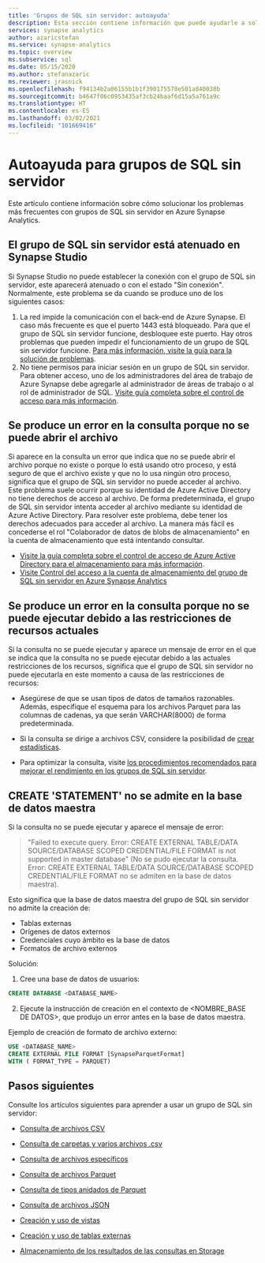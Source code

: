 ```yaml
---
title: 'Grupos de SQL sin servidor: autoayuda'
description: Esta sección contiene información que puede ayudarle a solucionar los problemas que surjan con grupos de SQL sin servidor.
services: synapse analytics
author: azaricstefan
ms.service: synapse-analytics
ms.topic: overview
ms.subservice: sql
ms.date: 05/15/2020
ms.author: stefanazaric
ms.reviewer: jrasnick
ms.openlocfilehash: f94134b2a06155b1b1f390175578e501a840038b
ms.sourcegitcommit: b4647f06c0953435af3cb24baaf6d15a5a761a9c
ms.translationtype: HT
ms.contentlocale: es-ES
ms.lasthandoff: 03/02/2021
ms.locfileid: "101669416"
---
```

# <a name="self-help-for-serverless-sql-pool"></a>Autoayuda para grupos de SQL sin servidor

Este artículo contiene información sobre cómo solucionar los problemas más frecuentes con grupos de SQL sin servidor en Azure Synapse Analytics.

## <a name="serverless-sql-pool-is-grayed-out-in-synapse-studio"></a>El grupo de SQL sin servidor está atenuado en Synapse Studio

Si Synapse Studio no puede establecer la conexión con el grupo de SQL sin servidor, este aparecerá atenuado o con el estado "Sin conexión". Normalmente, este problema se da cuando se produce uno de los siguientes casos:

1) La red impide la comunicación con el back-end de Azure Synapse. El caso más frecuente es que el puerto 1443 está bloqueado. Para que el grupo de SQL sin servidor funcione, desbloquee este puerto. Hay otros problemas que pueden impedir el funcionamiento de un grupo de SQL sin servidor funcione. [Para más información, visite la guía para la solución de problemas](../troubleshoot/troubleshoot-synapse-studio.md).
2) No tiene permisos para iniciar sesión en un grupo de SQL sin servidor. Para obtener acceso, uno de los administradores del área de trabajo de Azure Synapse debe agregarle al administrador de áreas de trabajo o al rol de administrador de SQL. [Visite guía completa sobre el control de acceso para más información](../security/synapse-workspace-access-control-overview.md).

## <a name="query-fails-because-file-cannot-be-opened"></a>Se produce un error en la consulta porque no se puede abrir el archivo

Si aparece en la consulta un error que indica que no se puede abrir el archivo porque no existe o porque lo está usando otro proceso, y está seguro de que el archivo existe y que no lo usa ningún otro proceso, significa que el grupo de SQL sin servidor no puede acceder al archivo. Este problema suele ocurrir porque su identidad de Azure Active Directory no tiene derechos de acceso al archivo. De forma predeterminada, el grupo de SQL sin servidor intenta acceder al archivo mediante su identidad de Azure Active Directory. Para resolver este problema, debe tener los derechos adecuados para acceder al archivo. La manera más fácil es concederse el rol "Colaborador de datos de blobs de almacenamiento" en la cuenta de almacenamiento que está intentando consultar. 
- [Visite la guía completa sobre el control de acceso de Azure Active Directory para el almacenamiento para más información](../../storage/common/storage-auth-aad-rbac-portal.md). 
- [Visite Control del acceso a la cuenta de almacenamiento del grupo de SQL sin servidor en Azure Synapse Analytics](develop-storage-files-storage-access-control.md)

## <a name="query-fails-because-it-cannot-be-executed-due-to-current-resource-constraints"></a>Se produce un error en la consulta porque no se puede ejecutar debido a las restricciones de recursos actuales 

Si la consulta no se puede ejecutar y aparece un mensaje de error en el que se indica que la consulta no se puede ejecutar debido a las actuales restricciones de los recursos, significa que el grupo de SQL sin servidor no puede ejecutarla en este momento a causa de las restricciones de recursos: 

- Asegúrese de que se usan tipos de datos de tamaños razonables. Además, especifique el esquema para los archivos Parquet para las columnas de cadenas, ya que serán VARCHAR(8000) de forma predeterminada. 

- Si la consulta se dirige a archivos CSV, considere la posibilidad de [crear estadísticas](develop-tables-statistics.md#statistics-in-serverless-sql-pool). 

- Para optimizar la consulta, visite [los procedimientos recomendados para mejorar el rendimiento en los grupos de SQL sin servidor](best-practices-sql-on-demand.md).  

## <a name="create-statement-is-not-supported-in-master-database"></a>CREATE 'STATEMENT' no se admite en la base de datos maestra

Si la consulta no se puede ejecutar y aparece el mensaje de error:

> "Failed to execute query. Error: CREATE EXTERNAL TABLE/DATA SOURCE/DATABASE SCOPED CREDENTIAL/FILE FORMAT is not supported in master database" (No se pudo ejecutar la consulta. Error: CREATE EXTERNAL TABLE/DATA SOURCE/DATABASE SCOPED CREDENTIAL/FILE FORMAT no se admiten en la base de datos maestra). 

Esto significa que la base de datos maestra del grupo de SQL sin servidor no admite la creación de:
  - Tablas externas
  - Orígenes de datos externos
  - Credenciales cuyo ámbito es la base de datos
  - Formatos de archivo externos

Solución:

  1. Cree una base de datos de usuarios:

```sql
CREATE DATABASE <DATABASE_NAME>
```

  2. Ejecute la instrucción de creación en el contexto de <NOMBRE_BASE DE DATOS>, que produjo un error antes en la base de datos maestra. 
  
  Ejemplo de creación de formato de archivo externo:
    
```sql
USE <DATABASE_NAME>
CREATE EXTERNAL FILE FORMAT [SynapseParquetFormat] 
WITH ( FORMAT_TYPE = PARQUET)
```

## <a name="next-steps"></a>Pasos siguientes

Consulte los artículos siguientes para aprender a usar un grupo de SQL sin servidor:

- [Consulta de archivos CSV](query-single-csv-file.md)

- [Consulta de carpetas y varios archivos .csv](query-folders-multiple-csv-files.md)

- [Consulta de archivos específicos](query-specific-files.md)

- [Consulta de archivos Parquet](query-parquet-files.md)

- [Consulta de tipos anidados de Parquet](query-parquet-nested-types.md)

- [Consulta de archivos JSON](query-json-files.md)

- [Creación y uso de vistas](create-use-views.md)

- [Creación y uso de tablas externas](create-use-external-tables.md)

- [Almacenamiento de los resultados de las consultas en Storage](create-external-table-as-select.md)
